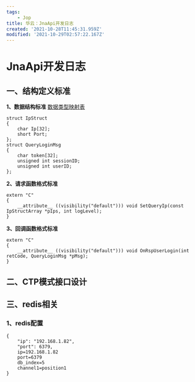 ```yaml
---
tags: 
    - Jop
title: 华云：JnaApi开发日志
created: '2021-10-28T11:45:31.959Z'
modified: '2021-10-29T02:57:22.167Z'
---
```


# JnaApi开发日志
## 一、结构定义标准
**1、数据结构标准** [数据类型映射表](http://java-native-access.github.io/jna/5.9.0/javadoc/)
```prettyprint
struct IpStruct
{
    char Ip[32];
    short Port;
};
struct QueryLoginMsg
{
    char token[32];
    unsigned int sessionID;
    unsigned int userID;
};
```
**2、请求函数格式标准**
```prettyprint
extern "C" 
{
    __attribute__ ((visibility("default"))) void SetQueryIp(const IpStructArray *pIps, int logLevel);
}
```
**3、回调函数格式标准**
```prettyprint
extern "C" 
{
    __attribute__ ((visibility("default"))) void OnRspUserLogin(int retCode, QueryLoginMsg *pMsg);
}
```
## 二、CTP模式接口设计

## 三、redis相关
### 1、redis配置
```prettyprint
{
    "ip": "192.168.1.82",
    "port": 6379,
    ip=192.168.1.82
    port=6379
    db_index=5
    channel1=position1
}
```
